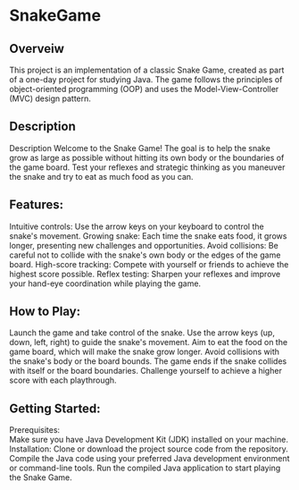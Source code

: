 # SnakeGame

<h2>Overveiw</h2>
<p>
This project is an implementation of a classic Snake Game, created as part of a one-day project for studying Java. 
The game follows the principles of object-oriented programming (OOP) and uses the Model-View-Controller (MVC) design pattern.
</p>

<h2> Description</h2>
<p> 
Description
Welcome to the Snake Game! 
The goal is to help the snake grow as large as possible without hitting its own body or the boundaries of the game board. 
Test your reflexes and strategic thinking as you maneuver the snake and try to eat as much food as you can.
</p>
<h2> Features:</h2>
<p>
    Intuitive controls: Use the arrow keys on your keyboard to control the snake's movement.
    Growing snake: Each time the snake eats food, it grows longer, presenting new challenges and opportunities.
    Avoid collisions: Be careful not to collide with the snake's own body or the edges of the game board.
    High-score tracking: Compete with yourself or friends to achieve the highest score possible.
    Reflex testing: Sharpen your reflexes and improve your hand-eye coordination while playing the game.
</p>
<h2>How to Play:</h2>
<p>
    Launch the game and take control of the snake.
    Use the arrow keys (up, down, left, right) to guide the snake's movement.
    Aim to eat the food on the game board, which will make the snake grow longer.
    Avoid collisions with the snake's body or the board bounds.
    The game ends if the snake collides with itself or the board boundaries.
    Challenge yourself to achieve a higher score with each playthrough.
</p>
<h2>Getting Started:</h2>
<p>
    Prerequisites:<br>
    Make sure you have Java Development Kit (JDK) installed on your machine.
    Installation: Clone or download the project source code from the repository. 
    Compile the Java code using your preferred Java development environment or command-line tools.
    Run the compiled Java application to start playing the Snake Game.
</p>




